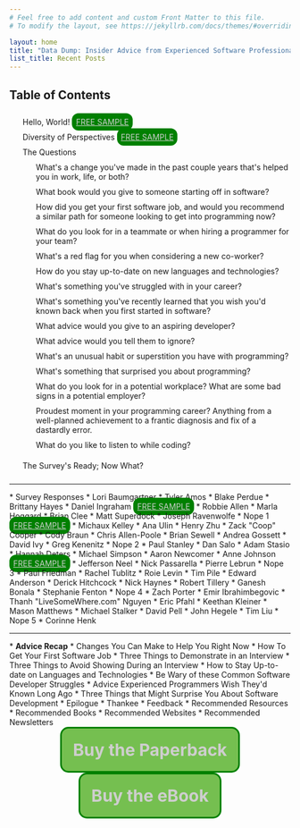 ```yaml
---
# Feel free to add content and custom Front Matter to this file.
# To modify the layout, see https://jekyllrb.com/docs/themes/#overriding-theme-defaults

layout: home
title: "Data Dump: Insider Advice from Experienced Software Professionals"
list_title: Recent Posts
---
```


<style>
  .get-the-book {
    border: 3px solid green;
    border-radius: 15px;
    font-size: 30px;
    text-decoration: none;
    padding: 20px;
    display: inline-block;
    background-color: #75bf50;
    font-weight: bold;
  }

  .get-the-book:hover {
    text-decoration: none;
    background-color: #569537;
    box-shadow: 0 0 15px green;
  }

  @-webkit-keyframes color_change {
    from { color: #CCC; }
    to { color: white; }
  }
  @-moz-keyframes color_change {
    from { color: #CCC; }
    to { color: white; }
  }
  @-ms-keyframes color_change {
    from { color: #CCC; }
    to { color: white; }
  }
  @-o-keyframes color_change {
    from { color: #CCC; }
    to { color: white; }
  }
  @keyframes color_change {
    from { color: #CCC; }
    to { color: white; }
  }

  .blinky {
    -webkit-animation: color_change 1s infinite alternate;
    -moz-animation: color_change 1s infinite alternate;
    -ms-animation: color_change 1s infinite alternate;
    -o-animation: color_change 1s infinite alternate;
    animation: color_change 1s infinite alternate;
  }

  main {
    font-size: 20px;
  }

  ul {
    padding-top: 10px;
    list-style-type: none;
  }

  li {
    padding-bottom: 10px;
  }

  .free-sample {
    border-radius: 12px;
    background-color: green;
    padding: 7px;
  }

  .buy-book {
    text-align: center;
    width: 100%;
    padding-bottom: 40px;
  }
</style>

## Table of Contents

* Hello, World! <a href="./hello-world.pdf" class="blinky free-sample">FREE SAMPLE</a>
* Diversity of Perspectives <a href="./diversity-of-perspectives.pdf" class="blinky free-sample">FREE SAMPLE</a>
* The Questions
  * What's a change you've made in the past couple years that's helped you in work, life, or both?
  * What book would you give to someone starting off in software?
  * How did you get your first software job, and would you recommend a similar path for someone looking to get into programming now?
  * What do you look for in a teammate or when hiring a programmer for your team?
  * What's a red flag for you when considering a new co-worker?
  * How do you stay up-to-date on new languages and technologies?
  * What's something you've struggled with in your career?
  * What's something you've recently learned that you wish you'd known back when you first started in software?
  * What advice would you give to an aspiring developer?
  * What advice would you tell them to ignore?
  * What's an unusual habit or superstition you have with programming?
  * What's something that surprised you about programming?
  * What do you look for in a potential workplace? What are some bad signs in a potential employer?
  * Proudest moment in your programming career? Anything from a well-planned achievement to a frantic diagnosis and fix of a dastardly error.
  * What do you like to listen to while coding?
* The Survey's Ready; Now What?
<hr />
* Survey Responses
* Lori Baumgartner
* Tyler Amos
* Blake Perdue
* Brittany Hayes
* Daniel Ingraham <a href="./daniel-ingraham.pdf" class="blinky free-sample">FREE SAMPLE</a>
* Robbie Allen
* Marla Hoggard
* Brian Clee
* Matt Superdock
* Joseph Ravenwolfe
* Nope 1 <a href="./nope1.pdf" class="blinky free-sample">FREE SAMPLE</a>
* Michaux Kelley
* Ana Ulin
* Henry Zhu
* Zack "Coop" Cooper
* Cody Braun
* Chris Allen-Poole
* Brian Sewell
* Andrea Gossett
* David Ivy
* Greg Kenenitz
* Nope 2
* Paul Stanley
* Dan Salo
* Adam Stasio
* Hannah Deters
* Michael Simpson
* Aaron Newcomer
* Anne Johnson <a href="./anne-johnson.pdf" class="blinky free-sample">FREE SAMPLE</a>
* Jefferson Neel
* Nick Passarella
* Pierre Lebrun
* Nope 3
* Paul Friedman
* Rachel Tublitz
* Roie Levin
* Tim Pile
* Edward Anderson
* Derick Hitchcock
* Nick Haynes
* Robert Tillery
* Ganesh Bonala
* Stephanie Fenton
* Nope 4
* Zach Porter
* Emir Ibrahimbegovic
* Thanh "LiveSomeWhere.com" Nguyen
* Eric Pfahl
* Keethan Kleiner
* Mason Matthews
* Michael Stalker
* David Pell
* John Hegele
* Tim Liu
* Nope 5
* Corinne Henk
<hr />
* <span style="font-weight: bold">Advice Recap</span>
* Changes You Can Make to Help You Right Now
* How To Get Your First Software Job
* Three Things to Demonstrate in an Interview
* Three Things to Avoid Showing During an Interview
* How to Stay Up-to-date on Languages and Technologies
* Be Wary of these Common Software Developer Struggles
* Advice Experienced Programmers Wish They'd Known Long Ago
* Three Things that Might Surprise You About Software Development
* Epilogue
  * Thankee
  * Feedback
* Recommended Resources
  * Recommended Books
  * Recommended Websites
  * Recommended Newsletters

<div class='buy-book'>
  <a href="https://www.amazon.com/Data-Dump-Experienced-Software-Professionals/dp/B09MC4WY5M/" target="_blank" class="get-the-book blinky">
    Buy the Paperback
  </a>

  <a href="https://peckyeah.gumroad.com/l/datadump/peckyeah25" target="_blank" class="get-the-book blinky">
    Buy the eBook
  </a>
</div>
